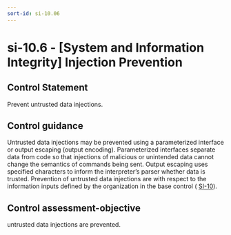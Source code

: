 ```yaml
---
sort-id: si-10.06
---
```


# si-10.6 - \[System and Information Integrity\] Injection Prevention

## Control Statement

Prevent untrusted data injections.

## Control guidance

Untrusted data injections may be prevented using a parameterized interface or output escaping (output encoding). Parameterized interfaces separate data from code so that injections of malicious or unintended data cannot change the semantics of commands being sent. Output escaping uses specified characters to inform the interpreter’s parser whether data is trusted. Prevention of untrusted data injections are with respect to the information inputs defined by the organization in the base control ( [SI-10](#si-10)).

## Control assessment-objective

untrusted data injections are prevented.
